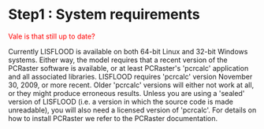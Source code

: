 
# Step1 : System requirements

<span style="color:red"> Vale is that still up to date?</span>

Currently LISFLOOD is available on both 64-bit Linux and 32-bit Windows systems. Either way, the model requires that a recent version of the PCRaster software is available, or at least PCRaster's 'pcrcalc' application and all associated libraries. LISFLOOD requires 'pcrcalc' version November 30, 2009, or more recent. Older 'pcrcalc' versions will either not work at all, or they might produce erroneous results. Unless you are using a 'sealed' version of LISFLOOD (i.e. a version in which the source code is made unreadable), you will also need a licensed version of 'pcrcalc'. For details on how to install PCRaster we refer to the PCRaster documentation.

